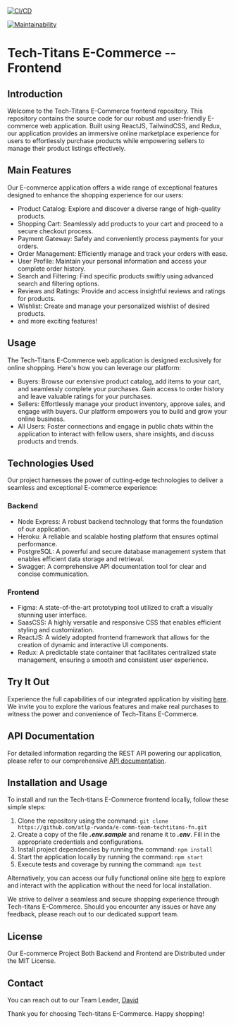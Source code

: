 [![CI/CD](https://github.com/atlp-rwanda/e-comm-team-techtitans-fn/actions/workflows/test.yml/badge.svg)](https://github.com/atlp-rwanda/e-comm-team-techtitans-fn/actions/workflows/test.yml)

[![Maintainability](https://api.codeclimate.com/v1/badges/667e9254ca71636d6534/maintainability)](https://codeclimate.com/github/atlp-rwanda/e-comm-team-techtitans-fn/maintainability)

# Tech-Titans E-Commerce -- Frontend


## Introduction

Welcome to the Tech-Titans E-Commerce frontend repository. This repository contains the source code for our robust and user-friendly E-commerce web application. Built using ReactJS, TailwindCSS, and Redux, our application provides an immersive online marketplace experience for users to effortlessly purchase products while empowering sellers to manage their product listings effectively.

## Main Features

Our E-commerce application offers a wide range of exceptional features designed to enhance the shopping experience for our users:

- Product Catalog: Explore and discover a diverse range of high-quality products.
- Shopping Cart: Seamlessly add products to your cart and proceed to a secure checkout process.
- Payment Gateway: Safely and conveniently process payments for your orders.
- Order Management: Efficiently manage and track your orders with ease.
- User Profile: Maintain your personal information and access your complete order history.
- Search and Filtering: Find specific products swiftly using advanced search and filtering options.
- Reviews and Ratings: Provide and access insightful reviews and ratings for products.
- Wishlist: Create and manage your personalized wishlist of desired products.
- and more exciting features!

## Usage

The Tech-Titans E-Commerce web application is designed exclusively for online shopping. Here's how you can leverage our platform:

- Buyers: Browse our extensive product catalog, add items to your cart, and seamlessly complete your purchases. Gain access to order history and leave valuable ratings for your purchases.
- Sellers: Effortlessly manage your product inventory, approve sales, and engage with buyers. Our platform empowers you to build and grow your online business.
- All Users: Foster connections and engage in public chats within the application to interact with fellow users, share insights, and discuss products and trends.

## Technologies Used

Our project harnesses the power of cutting-edge technologies to deliver a seamless and exceptional E-commerce experience:

### Backend

- Node Express: A robust backend technology that forms the foundation of our application.
- Heroku: A reliable and scalable hosting platform that ensures optimal performance.
- PostgreSQL: A powerful and secure database management system that enables efficient data storage and retrieval.
- Swagger: A comprehensive API documentation tool for clear and concise communication.

### Frontend

- Figma: A state-of-the-art prototyping tool utilized to craft a visually stunning user interface.
- SaasCSS: A highly versatile and responsive CSS that enables efficient styling and customization.
- ReactJS: A widely adopted frontend framework that allows for the creation of dynamic and interactive UI components.
- Redux: A predictable state container that facilitates centralized state management, ensuring a smooth and consistent user experience.

## Try It Out

Experience the full capabilities of our integrated application by visiting [here](https://tech-titans.techsroutine.com/). We invite you to explore the various features and make real purchases to witness the power and convenience of Tech-Titans E-Commerce.

## API Documentation

For detailed information regarding the REST API powering our application, please refer to our comprehensive [API documentation](https://ecommerce-tech-titans.herokuapp.com/api-docs/).

## Installation and Usage

To install and run the Tech-titans E-Commerce frontend locally, follow these simple steps:

1. Clone the repository using the command: `git clone https://github.com/atlp-rwanda/e-comm-team-techtitans-fn.git`
2. Create a copy of the file **_.env.sample_** and rename it to **_.env_**. Fill in the appropriate credentials and configurations.
3. Install project dependencies by running the command: `npm install`
4. Start the application locally by running the command: `npm start`
5. Execute tests and coverage by running the command: `npm test`

Alternatively, you can access our fully functional online site [here](https://tech-titans.techsroutine.com/) to explore and interact with the application without the need for local installation.

We strive to deliver a seamless and secure shopping experience through Tech-titans E-Commerce. Should you encounter any issues or have any feedback, please reach out to our dedicated support team.

## License

Our E-commerce Project Both Backend and Frontend are Distributed under the MIT License.

<!-- CONTACT -->

## Contact

You can reach out to our Team Leader, [David](mailto:tuyishmirend@gmail.com)

Thank you for choosing Tech-titans E-Commerce. Happy shopping!